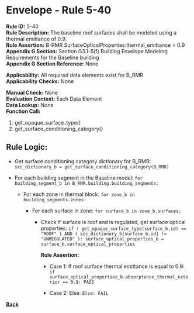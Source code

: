 
# Envelope - Rule 5-40  

**Rule ID:** 5-40  
**Rule Description:** The  baseline roof surfaces shall be modeled using a thermal emittance of 0.9.  
**Rule Assertion:** B-RMR SurfaceOpticalProperties:thermal_emittance = 0.9  
**Appendix G Section:** Section G3.1-5(f) Building Envelope Modeling Requirements for the Baseline building  
**Appendix G Section Reference:** None  

**Applicability:** All required data elements exist for B_RMR  
**Applicability Checks:**  None  

**Manual Check:** None  
**Evaluation Context:** Each Data Element  
**Data Lookup:** None  
**Function Call:**  

  1. get_opaque_surface_type()
  2. get_surface_conditioning_category()

## Rule Logic:  

- Get surface conditioning category dictionary for B_RMR: ```scc_dictionary_b = get_surface_conditioning_category(B_RMR)```  

- For each building segment in the Baseline model: `for building_segment_b in B_RMR.building.building_segments:`

  - For each zone in thermal block: `for zone_b in building_segments.zones:`

    - For each surface in zone: `for surface_b in zone_b.surfaces;`

      - Check if surface is roof and is regulated, get surface optical properties: `if ( get_opaque_surface_type(surface_b.id) == "ROOF" ) AND ( scc_dictionary_b[surface_b.id] != "UNREGULATED" ): surface_optical_properties_b = surface_b.surface_optical_properties`

        **Rule Assertion:**  

        - Case 1: If roof surface thermal emittance is equal to 0.9: `if surface_optical_properties_b.absorptance_thermal_exterior == 0.9: PASS`

        - Case 2: Else: `Else: FAIL`

**[Back](../_toc.md)**
